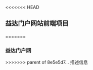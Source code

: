 <<<<<<< HEAD
<h3 style="font-size:20px;">益达门户网站前端项目</h3>
=======
<h3>益达门户网</h3>
>>>>>>> parent of 8e5e5d7... 描述信息
